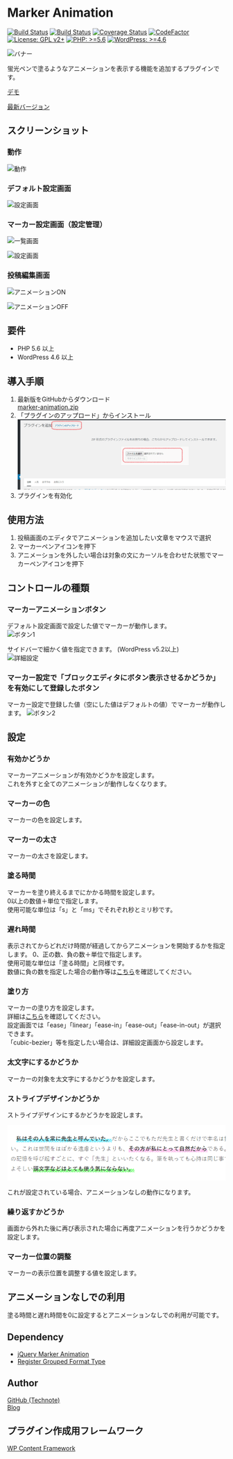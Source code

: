 # Marker Animation

[![Build Status](https://travis-ci.com/technote-space/marker-animation.svg?branch=master)](https://travis-ci.com/technote-space/marker-animation)
[![Build Status](https://github.com/technote-space/marker-animation/workflows/Build/badge.svg)](https://github.com/technote-space/marker-animation/actions)
[![Coverage Status](https://coveralls.io/repos/github/technote-space/marker-animation/badge.svg?branch=master)](https://coveralls.io/github/technote-space/marker-animation?branch=master)
[![CodeFactor](https://www.codefactor.io/repository/github/technote-space/marker-animation/badge)](https://www.codefactor.io/repository/github/technote-space/marker-animation)
[![License: GPL v2+](https://img.shields.io/badge/License-GPL%20v2%2B-blue.svg)](http://www.gnu.org/licenses/gpl-2.0.html)
[![PHP: >=5.6](https://img.shields.io/badge/PHP-%3E%3D5.6-orange.svg)](http://php.net/)
[![WordPress: >=4.6](https://img.shields.io/badge/WordPress-%3E%3D4.6-brightgreen.svg)](https://wordpress.org/)

![バナー](https://raw.githubusercontent.com/technote-space/marker-animation/images/.github/images/banner-772x250.png)

蛍光ペンで塗るようなアニメーションを表示する機能を追加するプラグインです。

[デモ](https://technote-space.github.io/marker-animation)

[最新バージョン](https://github.com/technote-space/marker-animation/releases/latest/download/marker-animation.zip)

<!-- START doctoc -->
<!-- END doctoc -->

## スクリーンショット
### 動作

![動作](https://raw.githubusercontent.com/technote-space/marker-animation/images/.github/images/screenshot-1.gif)

### デフォルト設定画面

![設定画面](https://raw.githubusercontent.com/technote-space/marker-animation/images/.github/images/201905201411.png)

### マーカー設定画面（設定管理）

![一覧画面](https://raw.githubusercontent.com/technote-space/marker-animation/images/.github/images/201905201412.png)

![設定画面](https://raw.githubusercontent.com/technote-space/marker-animation/images/.github/images/201905201414.png)

### 投稿編集画面
  
![アニメーションON](https://raw.githubusercontent.com/technote-space/marker-animation/images/.github/images/screenshot-9.gif)

![アニメーションOFF](https://raw.githubusercontent.com/technote-space/marker-animation/images/.github/images/screenshot-10.gif)

## 要件
- PHP 5.6 以上
- WordPress 4.6 以上

## 導入手順
1. 最新版をGitHubからダウンロード  
[marker-animation.zip](https://github.com/technote-space/marker-animation/releases/latest/download/marker-animation.zip)
2. 「プラグインのアップロード」からインストール
![install](https://raw.githubusercontent.com/technote-space/screenshots/master/misc/install-wp-plugin.png)
3. プラグインを有効化 

## 使用方法
1. 投稿画面のエディタでアニメーションを追加したい文章をマウスで選択
2. マーカーペンアイコンを押下
3. アニメーションを外したい場合は対象の文にカーソルを合わせた状態でマーカーペンアイコンを押下

## コントロールの種類
### マーカーアニメーションボタン
デフォルト設定画面で設定した値でマーカーが動作します。  
![ボタン1](https://raw.githubusercontent.com/technote-space/marker-animation/images/.github/images/201902051620.png)  

サイドバーで細かく値を指定できます。 (WordPress v5.2以上)  
![詳細設定](https://raw.githubusercontent.com/technote-space/marker-animation/images/.github/images/201905201416.png)  
### マーカー設定で「ブロックエディタにボタン表示させるかどうか」を有効にして登録したボタン
マーカー設定で登録した値（空にした値はデフォルトの値）でマーカーが動作します。
![ボタン2](https://raw.githubusercontent.com/technote-space/marker-animation/images/.github/images/201902051621.png)

## 設定
### 有効かどうか
マーカーアニメーションが有効かどうかを設定します。  
これを外すと全てのアニメーションが動作しなくなります。

### マーカーの色
マーカーの色を設定します。

### マーカーの太さ
マーカーの太さを設定します。

### 塗る時間
マーカーを塗り終えるまでにかかる時間を設定します。  
0以上の数値＋単位で指定します。  
使用可能な単位は「s」と「ms」でそれぞれ秒とミリ秒です。

### 遅れ時間
表示されてからどれだけ時間が経過してからアニメーションを開始するかを指定します。
0、正の数、負の数＋単位で指定します。  
使用可能な単位は「塗る時間」と同様です。  
数値に負の数を指定した場合の動作等は[こちら](https://developer.mozilla.org/ja/docs/Web/CSS/transition-delay)を確認してください。

### 塗り方
マーカーの塗り方を設定します。  
詳細は[こちら](https://developer.mozilla.org/ja/docs/Web/CSS/transition-timing-function)を確認してください。  
設定画面では「ease」「linear」「ease-in」「ease-out」「ease-in-out」が選択できます。  
「cubic-bezier」等を指定したい場合は、詳細設定画面から設定します。

### 太文字にするかどうか
マーカーの対象を太文字にするかどうかを設定します。

### ストライプデザインかどうか
ストライプデザインにするかどうかを設定します。  

![ストライプデザイン](https://raw.githubusercontent.com/technote-space/jquery.marker-animation/master/stripe.png)  

これが設定されている場合、アニメーションなしの動作になります。

### 繰り返すかどうか
画面から外れた後に再び表示された場合に再度アニメーションを行うかどうかを設定します。

### マーカー位置の調整
マーカーの表示位置を調整する値を設定します。

## アニメーションなしでの利用
塗る時間と遅れ時間を0に設定するとアニメーションなしでの利用が可能です。

## Dependency
- [jQuery Marker Animation](https://github.com/technote-space/jquery.marker-animation)
- [Register Grouped Format Type](https://github.com/technote-space/register-grouped-format-type)

## Author
[GitHub (Technote)](https://github.com/technote-space)  
[Blog](https://technote.space)

## プラグイン作成用フレームワーク
[WP Content Framework](https://github.com/wp-content-framework/core)
